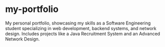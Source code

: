 # my-portfolio
My personal portfolio, showcasing my skills as a Software Engineering student specializing in web development, backend systems, and network design. Includes projects like a Java Recruitment System and an Advanced Network Design.
